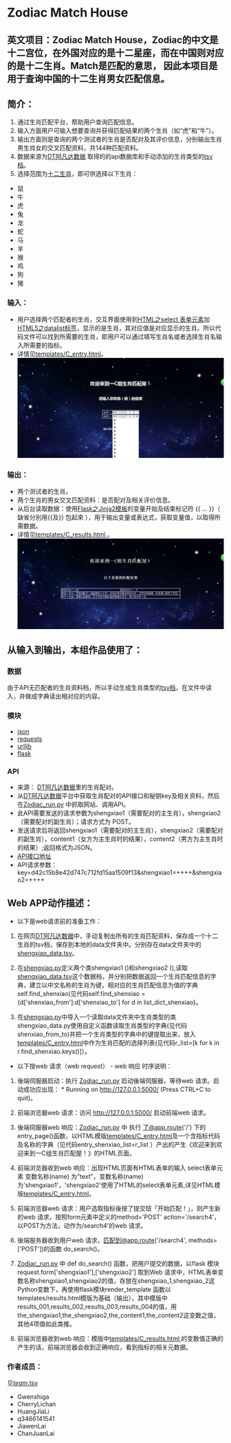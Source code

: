 # Zodiac Match House
英文项目：Zodiac Match House，Zodiac的中文是十二宫位，在外国对应的是十二星座，而在中国则对应的是十二生肖。Match是匹配的意思， 因此本项目是用于查询中国的十二生肖男女匹配信息。
-------------------

		
## 简介： 
1. 通过生肖匹配平台，帮助用户查询匹配信息。
2. 输入方面用户可输入想要查询并获得匹配结果的两个生肖（如“虎”和“牛”）。
3. 输出方面则是查询的两个测试者的生肖是否配对及其评价信息，分别输出生肖男生肖女的交叉匹配资料，共144种匹配资料。
4. 数据来源为[DT阿凡达数据](http://avatardata.cn/Docs/Api/08803b8c-6ce0-4dd0-9809-361a06f25c99) 取得的的api数据库和手动添加的生肖类型的[tsv档](data/shengxiao_data.tsv)。
5. 选择范围为[十二生肖](data/shengxiao_data.tsv)，即可供选择以下生肖：
* 鼠
* 牛
* 虎
* 兔
* 龙
* 蛇
* 马
* 羊
* 猴
* 鸡
* 狗
* 猪

### 输入：
* 用户选择两个匹配者的生肖，交互界面使用到[HTML之select 表单元素](http://www.w3school.com.cn/tags/tag_select.asp)加[HTML5之datalist标签](http://www.w3school.com.cn/html5/html5_datalist.asp)，显示的是生肖，其对应值是对应显示的生肖。所以代码文件可以找到所需要的生肖，即用户可以通过填写生肖名或者选择生肖名输入所需要的指标。 
* 详情见[templates/C_entry.html](templates/C_entry.html)。
![输入](输入.png) 

### 输出：
* 两个测试者的生肖。
* 两个生肖的男女交叉匹配资料：是否配对及相关评价信息。
* 从后台读取数据：使用[Flask之Jinja2模板](http://www.oschina.net/question/5189_3943)的变量开始及结束标记符 {{ ... }}（ 缺省分別用{{及}} 包起來 ），用于输出变量或表达式，获取变量值，以取得所需数据。
* 详情见[templates/C_results.html ](templates/C_results.html)。
![输出](输出.png)


## 从输入到输出，本组作品使用了：

### 数据
 由于API无匹配者的生肖资料档，所以手动生成生肖类型的[tsv档](data/shengxiao_data.tsv)，在文件中读入，并做成字典读出相对应的内容。

### 模块
* [json](http://www.json.org/json-zh.html)</br>
* [requests](http://cn.python-requests.org/zh_CN/latest/)</br>
* [urllib](https://baijiahao.baidu.com/po/feed/share?wfr=spider&for=pc&context=%7B"sourceFrom"%3A"bjh"%2C"nid"%3A"news_3437549851525350677"%7D)</br>
* [flask](http://www.liaoxuefeng.com/wiki/001374738125095c955c1e6d8bb493182103fac9270762a000/001386832805619b3e68a9cf16c4d0398d8af8f6d50e740000)</br>

### API
* 来源： [DT阿凡达数据](http://avatardata.cn/Docs/Api/08803b8c-6ce0-4dd0-9809-361a06f25c99)里的生肖配对。
* 从[DT阿凡达数据](http://avatardata.cn/Docs/Api/08803b8c-6ce0-4dd0-9809-361a06f25c99)平台中获取生肖配对的API接口和秘钥key及相关资料，然后在[Zodiac_run.py](Zodiac_run.py) 中抓取网站、调用API。
* 此API需要发送的请求参数为shengxiao1（需要配对的主生肖），shengxiao2（需要配对的副生肖）；请求方式为 POST。
* 发送请求后将返回shengxiao1（需要配对的主生肖），shengxiao2（需要配对的副生肖），content1（女方为主生肖时的结果），content2（男方为主生肖时的结果）;返回格式为JSON。
* [API接口地址](http://api.avatardata.cn/ShengXiaoPeiDui/Lookup)
* API请求参数：key=d42c15b8e42d747c712fd15aa1509f13&shengxiao1=++++&shengxiao2=++++

## Web APP动作描述：

* 以下是web请求前的准备工作：

1. 在网页[DT阿凡达数据](http://avatardata.cn/Docs/Api/08803b8c-6ce0-4dd0-9809-361a06f25c99)中，手动复制出所有的生肖匹配资料，保存成一个十二生肖的tsv档，保存到本地的data文件夹中。分别存在data文件夹中的[shengxiao_data.tsv](data/shengxiao_data.tsv)。

2. 在[shengxiao.py](shengxiao.py)定义两个类shengxiao1 ()和shengxiao2 (),读取[shengxiao_data.tsv](data/shengxiao_data.tsv)这个数据档，并分别把数据返回一个生肖匹配信息的字典，建立以中文名称的生肖为键，相对应的生肖匹配信息为值的字典self.find_shenxiao(见代码self.find_shenxiao = {d['shenxiao_from']:d['shenxiao_to'] for d in list_dict_shenxiao}。

3. 在[shengxiao.py](shengxiao.py)中导入一个读取data文件夹中生肖类型的类shengxiao_data.py使用自定义函数读取生肖类型的字典(见代码shenxiao_from_to)并把一个生肖类型的字典中的键提取出来，放入[templates/C_entry.html](templates/C_entry.html)中作为生肖匹配的选择列表(见代码r_list=[k for k in r.find_shenxiao.keys()]）。


* 以下按web 请求（web request） - web 响应 时序说明：

1. 後端伺服器启动：执行 [Zodiac_run.py](Zodiac_run.py) 启动後端伺服器，等待web 请求。启动成功应出现： * Running on http://127.0.0.1:5000/ (Press CTRL+C to quit)。

2. 前端浏览器web 请求：访问 http://127.0.0.1:5000/ 启动前端web 请求。

3. 後端伺服器web 响应：[Zodiac_run.py](Zodiac_run.py) 中 执行 了@app.route('/') 下的 entry_page()函数，以HTML模版[templates/C_entry.html](templates/C_entry.html)及一个含指标代码及名称的字典（见代码entry_shenxiao_list=r_list ）产出的产生《欢迎来到欢迎来到一C组生肖匹配屋！》的HTML页面。

4. 前端浏览器收到web 响应：出现HTML页面有HTML表单的输入 select表单元素 变数名称(name) 为"text"，变数名称(name)为'shengxiao1'，'shengxiao2'使用了HTML的select表单元素,详见HTML模版[templates/C_entry.html](templates/C_entry.html)。

5. 前端浏览器web 请求：用户选取指标後按了提交钮「开始匹配！」，则产生新的web 请求，按照form元素中定义的method='POST' action='/search4'，以POST为方法，动作为/search4'的web 请求。

6. 後端服务器收到用户web 请求，匹配到@app.route('/search4', methods=['POST'])的函数 do_search()。

7. [Zodiac_run.py](Zodiac_run.py) 中 def do_search() 函数，把用户提交的数据，以flask 模块request.form['shengxiao1'],['shengxiao2']	取到Web 请求中，HTML表单变数名称shengxiao1,shengxiao2的值，存放在shengxiao_1,shengxiao_2这Python变数下，再使用flask模块render_template 函数以templates/results.html模版为基础（输出），其中模版中results_001,results_002,results_003,results_004的值，用the_shengxiao1,the_shengxiao2,the_content1,the_content2这变数之值，其他4项值如此类推。

8. 前端浏览器收到web 响应：模版中[templates/C_results.html ](templates/C_results.html) 的变数值正确的产生的话，前端浏览器会收到正确响应，看到指标的相关元数据。


### 作者成员：
见[_team_.tsv](_team_/_team_.tsv)
* Gwenshiga
* CherryLichan
* HuangJiaLi
* q3466141541
* JiawenLai
* ChanJuanLai


